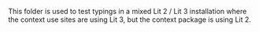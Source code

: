 This folder is used to test typings in a mixed Lit 2 / Lit 3 installation where the context use sites are using Lit 3, but the context package is using Lit 2.
